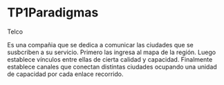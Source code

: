 # TP1Paradigmas

Telco

Es una compañia que se dedica a comunicar las ciudades que se susbcriben a su servicio.
Primero las ingresa al mapa de la región. 
Luego establece vínculos entre ellas de cierta calidad y capacidad.
Finalmente establece canales que conectan distintas ciudades ocupando una unidad de capacidad por cada enlace recorrido.